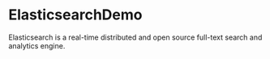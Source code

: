 # ElasticsearchDemo
Elasticsearch is a real-time distributed and open source full-text search and analytics engine.
